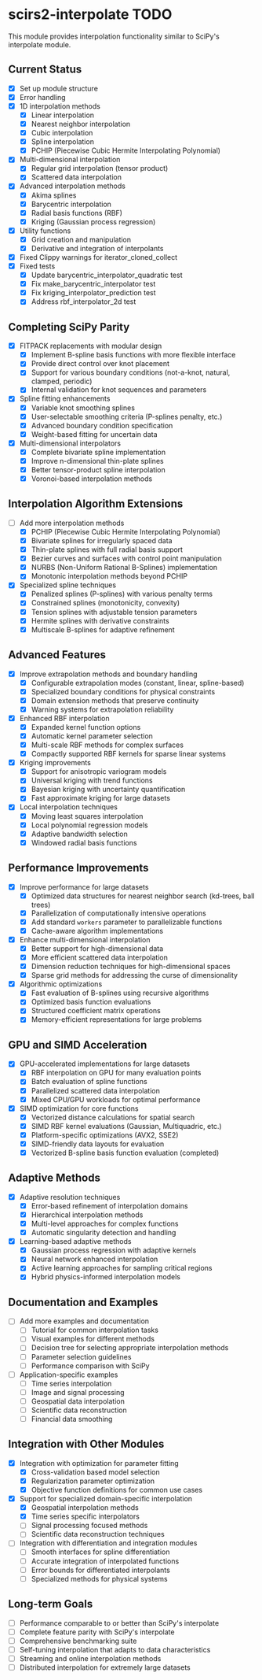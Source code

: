 # scirs2-interpolate TODO

This module provides interpolation functionality similar to SciPy's interpolate module.

## Current Status

- [x] Set up module structure
- [x] Error handling
- [x] 1D interpolation methods
  - [x] Linear interpolation
  - [x] Nearest neighbor interpolation
  - [x] Cubic interpolation
  - [x] Spline interpolation
  - [x] PCHIP (Piecewise Cubic Hermite Interpolating Polynomial)
- [x] Multi-dimensional interpolation
  - [x] Regular grid interpolation (tensor product)
  - [x] Scattered data interpolation
- [x] Advanced interpolation methods
  - [x] Akima splines
  - [x] Barycentric interpolation
  - [x] Radial basis functions (RBF)
  - [x] Kriging (Gaussian process regression)
- [x] Utility functions
  - [x] Grid creation and manipulation
  - [x] Derivative and integration of interpolants
- [x] Fixed Clippy warnings for iterator_cloned_collect
- [x] Fixed tests
  - [x] Update barycentric_interpolator_quadratic test
  - [x] Fix make_barycentric_interpolator test
  - [x] Fix kriging_interpolator_prediction test
  - [x] Address rbf_interpolator_2d test

## Completing SciPy Parity

- [x] FITPACK replacements with modular design
  - [x] Implement B-spline basis functions with more flexible interface
  - [x] Provide direct control over knot placement
  - [x] Support for various boundary conditions (not-a-knot, natural, clamped, periodic)
  - [x] Internal validation for knot sequences and parameters
- [x] Spline fitting enhancements
  - [x] Variable knot smoothing splines
  - [x] User-selectable smoothing criteria (P-splines penalty, etc.)
  - [x] Advanced boundary condition specification
  - [x] Weight-based fitting for uncertain data
- [x] Multi-dimensional interpolators
  - [x] Complete bivariate spline implementation
  - [x] Improve n-dimensional thin-plate splines
  - [x] Better tensor-product spline interpolation
  - [x] Voronoi-based interpolation methods

## Interpolation Algorithm Extensions

- [ ] Add more interpolation methods
  - [x] PCHIP (Piecewise Cubic Hermite Interpolating Polynomial)
  - [x] Bivariate splines for irregularly spaced data
  - [x] Thin-plate splines with full radial basis support
  - [x] Bezier curves and surfaces with control point manipulation
  - [x] NURBS (Non-Uniform Rational B-Splines) implementation
  - [x] Monotonic interpolation methods beyond PCHIP
- [x] Specialized spline techniques
  - [x] Penalized splines (P-splines) with various penalty terms
  - [x] Constrained splines (monotonicity, convexity)
  - [x] Tension splines with adjustable tension parameters
  - [x] Hermite splines with derivative constraints
  - [x] Multiscale B-splines for adaptive refinement

## Advanced Features

- [x] Improve extrapolation methods and boundary handling
  - [x] Configurable extrapolation modes (constant, linear, spline-based)
  - [x] Specialized boundary conditions for physical constraints
  - [x] Domain extension methods that preserve continuity
  - [x] Warning systems for extrapolation reliability
- [x] Enhanced RBF interpolation
  - [x] Expanded kernel function options
  - [x] Automatic kernel parameter selection
  - [x] Multi-scale RBF methods for complex surfaces
  - [x] Compactly supported RBF kernels for sparse linear systems
- [x] Kriging improvements
  - [x] Support for anisotropic variogram models
  - [x] Universal kriging with trend functions
  - [x] Bayesian kriging with uncertainty quantification
  - [x] Fast approximate kriging for large datasets
- [x] Local interpolation techniques
  - [x] Moving least squares interpolation
  - [x] Local polynomial regression models
  - [x] Adaptive bandwidth selection
  - [x] Windowed radial basis functions

## Performance Improvements

- [x] Improve performance for large datasets
  - [x] Optimized data structures for nearest neighbor search (kd-trees, ball trees)
  - [x] Parallelization of computationally intensive operations
  - [x] Add standard `workers` parameter to parallelizable functions
  - [x] Cache-aware algorithm implementations
- [x] Enhance multi-dimensional interpolation
  - [x] Better support for high-dimensional data
  - [x] More efficient scattered data interpolation
  - [x] Dimension reduction techniques for high-dimensional spaces
  - [x] Sparse grid methods for addressing the curse of dimensionality
- [x] Algorithmic optimizations
  - [x] Fast evaluation of B-splines using recursive algorithms
  - [x] Optimized basis function evaluations
  - [x] Structured coefficient matrix operations
  - [x] Memory-efficient representations for large problems

## GPU and SIMD Acceleration

- [x] GPU-accelerated implementations for large datasets
  - [x] RBF interpolation on GPU for many evaluation points
  - [x] Batch evaluation of spline functions
  - [x] Parallelized scattered data interpolation
  - [x] Mixed CPU/GPU workloads for optimal performance
- [x] SIMD optimization for core functions
  - [x] Vectorized distance calculations for spatial search
  - [x] SIMD RBF kernel evaluations (Gaussian, Multiquadric, etc.)
  - [x] Platform-specific optimizations (AVX2, SSE2)
  - [x] SIMD-friendly data layouts for evaluation
  - [x] Vectorized B-spline basis function evaluation (completed)

## Adaptive Methods

- [x] Adaptive resolution techniques
  - [x] Error-based refinement of interpolation domains
  - [x] Hierarchical interpolation methods
  - [x] Multi-level approaches for complex functions
  - [x] Automatic singularity detection and handling
- [x] Learning-based adaptive methods
  - [x] Gaussian process regression with adaptive kernels
  - [x] Neural network enhanced interpolation
  - [x] Active learning approaches for sampling critical regions
  - [x] Hybrid physics-informed interpolation models

## Documentation and Examples

- [ ] Add more examples and documentation
  - [ ] Tutorial for common interpolation tasks
  - [ ] Visual examples for different methods
  - [ ] Decision tree for selecting appropriate interpolation methods
  - [ ] Parameter selection guidelines
  - [ ] Performance comparison with SciPy
- [ ] Application-specific examples
  - [ ] Time series interpolation
  - [ ] Image and signal processing
  - [ ] Geospatial data interpolation
  - [ ] Scientific data reconstruction
  - [ ] Financial data smoothing

## Integration with Other Modules

- [x] Integration with optimization for parameter fitting
  - [x] Cross-validation based model selection
  - [x] Regularization parameter optimization
  - [x] Objective function definitions for common use cases
- [x] Support for specialized domain-specific interpolation
  - [x] Geospatial interpolation methods
  - [x] Time series specific interpolators
  - [ ] Signal processing focused methods
  - [ ] Scientific data reconstruction techniques
- [ ] Integration with differentiation and integration modules
  - [ ] Smooth interfaces for spline differentiation
  - [ ] Accurate integration of interpolated functions
  - [ ] Error bounds for differentiated interpolants
  - [ ] Specialized methods for physical systems

## Long-term Goals

- [ ] Performance comparable to or better than SciPy's interpolate
- [ ] Complete feature parity with SciPy's interpolate
- [ ] Comprehensive benchmarking suite
- [ ] Self-tuning interpolation that adapts to data characteristics
- [ ] Streaming and online interpolation methods
- [ ] Distributed interpolation for extremely large datasets